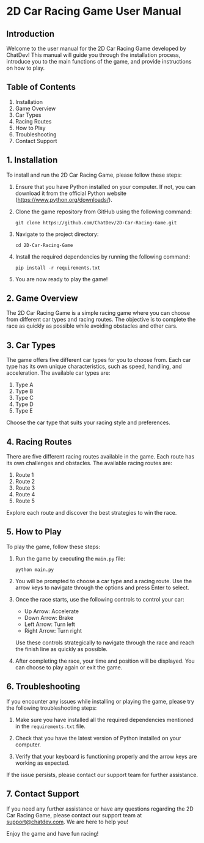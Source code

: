 # 2D Car Racing Game User Manual

## Introduction

Welcome to the user manual for the 2D Car Racing Game developed by ChatDev! This manual will guide you through the installation process, introduce you to the main functions of the game, and provide instructions on how to play.

## Table of Contents

1. Installation
2. Game Overview
3. Car Types
4. Racing Routes
5. How to Play
6. Troubleshooting
7. Contact Support

## 1. Installation

To install and run the 2D Car Racing Game, please follow these steps:

1. Ensure that you have Python installed on your computer. If not, you can download it from the official Python website (https://www.python.org/downloads/).

2. Clone the game repository from GitHub using the following command:

   ```
   git clone https://github.com/ChatDev/2D-Car-Racing-Game.git
   ```

3. Navigate to the project directory:

   ```
   cd 2D-Car-Racing-Game
   ```

4. Install the required dependencies by running the following command:

   ```
   pip install -r requirements.txt
   ```

5. You are now ready to play the game!

## 2. Game Overview

The 2D Car Racing Game is a simple racing game where you can choose from different car types and racing routes. The objective is to complete the race as quickly as possible while avoiding obstacles and other cars.

## 3. Car Types

The game offers five different car types for you to choose from. Each car type has its own unique characteristics, such as speed, handling, and acceleration. The available car types are:

1. Type A
2. Type B
3. Type C
4. Type D
5. Type E

Choose the car type that suits your racing style and preferences.

## 4. Racing Routes

There are five different racing routes available in the game. Each route has its own challenges and obstacles. The available racing routes are:

1. Route 1
2. Route 2
3. Route 3
4. Route 4
5. Route 5

Explore each route and discover the best strategies to win the race.

## 5. How to Play

To play the game, follow these steps:

1. Run the game by executing the `main.py` file:

   ```
   python main.py
   ```

2. You will be prompted to choose a car type and a racing route. Use the arrow keys to navigate through the options and press Enter to select.

3. Once the race starts, use the following controls to control your car:

   - Up Arrow: Accelerate
   - Down Arrow: Brake
   - Left Arrow: Turn left
   - Right Arrow: Turn right

   Use these controls strategically to navigate through the race and reach the finish line as quickly as possible.

4. After completing the race, your time and position will be displayed. You can choose to play again or exit the game.

## 6. Troubleshooting

If you encounter any issues while installing or playing the game, please try the following troubleshooting steps:

1. Make sure you have installed all the required dependencies mentioned in the `requirements.txt` file.

2. Check that you have the latest version of Python installed on your computer.

3. Verify that your keyboard is functioning properly and the arrow keys are working as expected.

If the issue persists, please contact our support team for further assistance.

## 7. Contact Support

If you need any further assistance or have any questions regarding the 2D Car Racing Game, please contact our support team at support@chatdev.com. We are here to help you!

Enjoy the game and have fun racing!